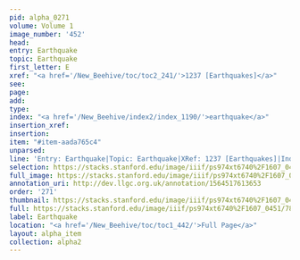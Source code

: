 ```yaml
---
pid: alpha_0271
volume: Volume 1
image_number: '452'
head: 
entry: Earthquake
topic: Earthquake
first_letter: E
xref: "<a href='/New_Beehive/toc/toc2_241/'>1237 [Earthquakes]</a>"
see: 
page: 
add: 
type: 
index: "<a href='/New_Beehive/index2/index_1190/'>earthquake</a>"
insertion_xref: 
insertion: 
item: "#item-aada765c4"
unparsed: 
line: 'Entry: Earthquake|Topic: Earthquake|XRef: 1237 [Earthquakes]|Index: earthquake|#item-aada765c4'
selection: https://stacks.stanford.edu/image/iiif/ps974xt6740%2F1607_0451/786,3462,3029,581/full/0/default.jpg
full_image: https://stacks.stanford.edu/image/iiif/ps974xt6740%2F1607_0451/full/full/0/default.jpg
annotation_uri: http://dev.llgc.org.uk/annotation/1564517613653
order: '271'
thumbnail: https://stacks.stanford.edu/image/iiif/ps974xt6740%2F1607_0451/786,3462,600,180/250,/0/default.jpg
full: https://stacks.stanford.edu/image/iiif/ps974xt6740%2F1607_0451/786,3462,3029,581/full/0/default.jpg
label: Earthquake
location: "<a href='/New_Beehive/toc/toc1_442/'>Full Page</a>"
layout: alpha_item
collection: alpha2
---
```

